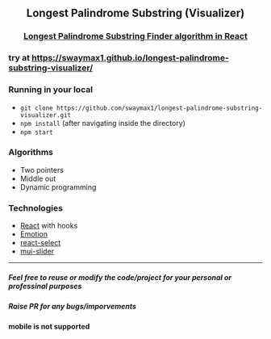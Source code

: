 <div align="center">
<h2>Longest Palindrome Substring (Visualizer)</h2>

### <a href="https://swaymax1.github.io/longest-palindrome-substring-visualizer">Longest Palindrome Substring Finder algorithm in React </a>
</div>

### try at https://swaymax1.github.io/longest-palindrome-substring-visualizer/

### Running in your local

- `git clone https://github.com/swaymax1/longest-palindrome-substring-visualizer.git`
- `npm install` (after navigating inside the directory)
- `npm start`

### Algorithms

- Two pointers
- Middle out
- Dynamic programming

### Technologies

- [React](https://reactjs.org/) with hooks
- [Emotion](https://emotion.sh/)
- [react-select](https://react-select.com/home)
- [mui-slider](https://mui.com/material-ui/react-slider/)

------------

##### Feel free to reuse or modify the code/project for your personal or professinal purposes
##### Raise PR for any bugs/imporvements
#### mobile is not supported
